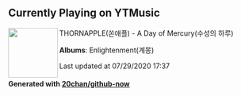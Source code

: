 ## Currently Playing on YTMusic

[<img align="left" width="100" src="https://lh3.googleusercontent.com/4dbtOUXJaHo-EiTfFL-aJLWyghAOa-WGsBkByeJSzF2s7UBFJd-iOx5b2da2D9RsafJo2baOL4trJl0">](https://music.youtube.com/channel/UCVSu2xl5e0igBhVEgjPPqdA)

THORNAPPLE(쏜애플) - A Day of Mercury(수성의 하루)

**Albums**: Enlightenment(계몽)

Last updated at 07/29/2020 17:37

#### Generated with [20chan/github-now](https://github.com/20chan/github-now)


<!--
**20chan/20chan** is a ✨ _special_ ✨ repository because its `README.md` (this file) appears on your GitHub profile.

Here are some ideas to get you started:

- 🔭 I’m currently working on ...
- 🌱 I’m currently learning ...
- 👯 I’m looking to collaborate on ...
- 🤔 I’m looking for help with ...
- 💬 Ask me about ...
- 📫 How to reach me: ...
- 😄 Pronouns: ...
- ⚡ Fun fact: ...
-->
